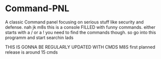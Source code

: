 # Command-PNL
A classic Command panel focusing on serious stuff like security and defense. nah jk m8s this is a console FILLED with funny commands.
either starts with a / or a ! you need to find the commands though.
so go into this programm and start searchin lads

THIS IS GONNA BE REGULARLY UPDATED WITH CMDS M8S
first planned release is around 15 cmds
